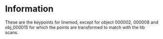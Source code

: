 # Information

These are the keypoints for linemod, except for object 000002, 000008 and obj_000015 for which the points are transformed to match with the hb scans.

